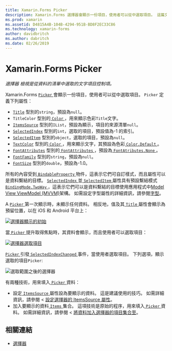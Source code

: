 ```yaml
---
title: Xamarin.Forms Picker
description: Xamarin.Forms 選擇器會顯示一份項目，使用者可以從中選取項目。 這篇文章說明如何使用選擇器類別，從資料的清單中選取的文字項目。
ms.prod: xamarin
ms.assetid: D4815A4B-104B-4294-951B-BD8F2EC33C86
ms.technology: xamarin-forms
author: davidbritch
ms.author: dabritch
ms.date: 02/26/2019
---
```


# <a name="xamarinforms-picker"></a>Xamarin.Forms Picker

_選擇器 檢視是從資料的清單中選取的文字項目控制項。_

Xamarin.Forms [ `Picker` ](xref:Xamarin.Forms.Picker)會顯示一份項目，使用者可以從中選取項目。 `Picker` 定義下列屬性：

- [`Title`](xref:Xamarin.Forms.Picker.Title) 型別的`string`，預設為`null`。
- `TitleColor` 型別的[ `Color` ](xref:Xamarin.Forms.Color)，用來顯示色彩`Title`文字。
- [`ItemsSource`](xref:Xamarin.Forms.Picker.ItemsSource) 型別的`IList`，預設為顯示，項目的來源清單`null`。
- [`SelectedIndex`](xref:Xamarin.Forms.Picker.SelectedIndex) 型別的`int`，選取的項目，預設值為-1 的索引。
- [`SelectedItem`](xref:Xamarin.Forms.Picker.SelectedItem) 型別的`object`，選取的項目，預設為`null`。
- [`TextColor`](xref:Xamarin.Forms.Picker.TextColor) 型別的[ `Color` ](xref:Xamarin.Forms.Color)，用來顯示文字，其預設為色彩[ `Color.Default` ](xref:Xamarin.Forms.Color.Default)。
- [`FontAttributes`](xref:Xamarin.Forms.Picker.FontAttributes) 型別的[ `FontAttributes` ](xref:Xamarin.Forms.FontAttributes)，預設為[ `FontAtributes.None` ](xref:Xamarin.Forms.FontAttributes.None)。
- [`FontFamily`](xref:Xamarin.Forms.Picker.FontFamily) 型別的`string`，預設為`null`。
- [`FontSize`](xref:Xamarin.Forms.Picker.FontSize) 型別的`double`，預設為-1.0。

所有的內容受到[ `BindableProperty` ](xref:Xamarin.Forms.BindableProperty)物件，這表示它們可自訂樣式，而且屬性可以是資料繫結的目標。 [ `SelectedIndex` ](xref:Xamarin.Forms.Picker.SelectedIndex)並[ `SelectedItem` ](xref:Xamarin.Forms.Picker.SelectedItem)屬性具有預設繫結模式[ `BindingMode.TwoWay` ](xref:Xamarin.Forms.BindingMode.TwoWay)，這表示它們可以是資料繫結的目標使用應用程式中[Model View ViewModel (MVVM)](~/xamarin-forms/enterprise-application-patterns/mvvm.md)架構。 如需設定字型屬性的詳細資訊，請參閱[字型](~/xamarin-forms/user-interface/text/fonts.md)。

A [ `Picker` ](xref:Xamarin.Forms.Picker)第一次顯示時，未顯示任何資料。 相反地，值及其[ `Title` ](xref:Xamarin.Forms.Picker.Title)屬性會顯示為預留位置，以在 iOS 和 Android 平台上：

[![](images/picker-initial.png "選擇器顯示的初始")](images/picker-initial-large.png#lightbox "初始選擇器顯示")

當[ `Picker` ](xref:Xamarin.Forms.Picker)提升取得焦點時，其資料會顯示，而且使用者可以選取項目：

[![](images/picker-selection.png "選擇器選取項目")](images/picker-selection-large.png#lightbox "選擇器選取項目")

[ `Picker` ](xref:Xamarin.Forms.Picker)引發[ `SelectedIndexChanged` ](xref:Xamarin.Forms.Picker.SelectedIndexChanged)事件，當使用者選取項目。 下列選項，顯示選取的項目`Picker`:

![](images/picker-after-selection.png "選取範圍之後的選擇器")

有兩種技術，用來填入[ `Picker` ](xref:Xamarin.Forms.Picker)資料：

- 設定[ `ItemsSource` ](xref:Xamarin.Forms.Picker.ItemsSource)屬性設為要顯示的資料。 這是建議使用的技巧。 如需詳細資訊，請參閱 <<c0> [ 設定選擇器的 ItemsSource 屬性](populating-itemssource.md)。
- 加入要顯示的資料[ `Items` ](xref:Xamarin.Forms.Picker.Items)集合。 這項技術是原始的程序，用來填入[ `Picker` ](xref:Xamarin.Forms.Picker)資料。 如需詳細資訊，請參閱 <<c0> [ 將資料加入選擇器的項目集合至](populating-items.md)。

## <a name="related-links"></a>相關連結

- [選擇器](xref:Xamarin.Forms.Picker)
